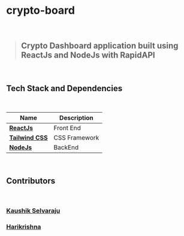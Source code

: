 # crypto-board

<br>

> ## Crypto Dashboard application built using ReactJs and NodeJs with RapidAPI

 <br>

## Tech Stack and Dependencies

<br>

| <div align ="center">Name </div>                                            | <div align = "center">Description</div> |
| --------------------------------------------------------------------------- | --------------------------------------- |
| **[ReactJs](https://reactjs.org)**                                          | Front End                               |
| **[Tailwind CSS](https://rapidapi.com/DIlyanBarbov/api/crypto-news-live/)** | CSS Framework                           |
| **[NodeJs](https://nodejs.org/)**                                           | BackEnd                                 |

<br>

## Contributors

<br>

### [**Kaushik Selvaraju**](https://github.com/Kaushikselvaraju)

### [**Harikrishna**](https://github.com/HariKrishna-28)
